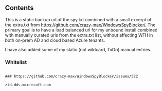 

## Contents

This is a static backup url of the spy.txt combined with a small excerpt of the extra.txt from https://github.com/crazy-max/WindowsSpyBlocker/.
The primary goal is to have a load balanced url for my unbound install combined with manually curated urls from the extra.txt list, without affecting WFH in both on-prem AD and cloud based Azure tenants.

I have also added some of my static (not wildcard, ToDo) manual entries.


### Whitelist

```

### https://github.com/crazy-max/WindowsSpyBlocker/issues/522

ztd.dds.microsoft.com

```